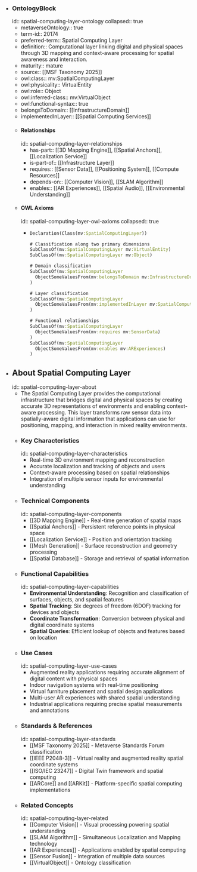 - ### OntologyBlock
  id:: spatial-computing-layer-ontology
  collapsed:: true
	- metaverseOntology:: true
	- term-id:: 20174
	- preferred-term:: Spatial Computing Layer
	- definition:: Computational layer linking digital and physical spaces through 3D mapping and context-aware processing for spatial awareness and interaction.
	- maturity:: mature
	- source:: [[MSF Taxonomy 2025]]
	- owl:class:: mv:SpatialComputingLayer
	- owl:physicality:: VirtualEntity
	- owl:role:: Object
	- owl:inferred-class:: mv:VirtualObject
	- owl:functional-syntax:: true
	- belongsToDomain:: [[InfrastructureDomain]]
	- implementedInLayer:: [[Spatial Computing Services]]
	- #### Relationships
	  id:: spatial-computing-layer-relationships
		- has-part:: [[3D Mapping Engine]], [[Spatial Anchors]], [[Localization Service]]
		- is-part-of:: [[Infrastructure Layer]]
		- requires:: [[Sensor Data]], [[Positioning System]], [[Compute Resources]]
		- depends-on:: [[Computer Vision]], [[SLAM Algorithm]]
		- enables:: [[AR Experiences]], [[Spatial Audio]], [[Environmental Understanding]]
	- #### OWL Axioms
	  id:: spatial-computing-layer-owl-axioms
	  collapsed:: true
		- ```clojure
		  Declaration(Class(mv:SpatialComputingLayer))

		  # Classification along two primary dimensions
		  SubClassOf(mv:SpatialComputingLayer mv:VirtualEntity)
		  SubClassOf(mv:SpatialComputingLayer mv:Object)

		  # Domain classification
		  SubClassOf(mv:SpatialComputingLayer
		    ObjectSomeValuesFrom(mv:belongsToDomain mv:InfrastructureDomain)
		  )

		  # Layer classification
		  SubClassOf(mv:SpatialComputingLayer
		    ObjectSomeValuesFrom(mv:implementedInLayer mv:SpatialComputingServices)
		  )

		  # Functional relationships
		  SubClassOf(mv:SpatialComputingLayer
		    ObjectSomeValuesFrom(mv:requires mv:SensorData)
		  )
		  SubClassOf(mv:SpatialComputingLayer
		    ObjectSomeValuesFrom(mv:enables mv:ARExperiences)
		  )
		  ```
- ## About Spatial Computing Layer
  id:: spatial-computing-layer-about
	- The Spatial Computing Layer provides the computational infrastructure that bridges digital and physical spaces by creating accurate 3D representations of environments and enabling context-aware processing. This layer transforms raw sensor data into spatially-aware digital information that applications can use for positioning, mapping, and interaction in mixed reality environments.
	- ### Key Characteristics
	  id:: spatial-computing-layer-characteristics
		- Real-time 3D environment mapping and reconstruction
		- Accurate localization and tracking of objects and users
		- Context-aware processing based on spatial relationships
		- Integration of multiple sensor inputs for environmental understanding
	- ### Technical Components
	  id:: spatial-computing-layer-components
		- [[3D Mapping Engine]] - Real-time generation of spatial maps
		- [[Spatial Anchors]] - Persistent reference points in physical space
		- [[Localization Service]] - Position and orientation tracking
		- [[Mesh Generation]] - Surface reconstruction and geometry processing
		- [[Spatial Database]] - Storage and retrieval of spatial information
	- ### Functional Capabilities
	  id:: spatial-computing-layer-capabilities
		- **Environmental Understanding**: Recognition and classification of surfaces, objects, and spatial features
		- **Spatial Tracking**: Six degrees of freedom (6DOF) tracking for devices and objects
		- **Coordinate Transformation**: Conversion between physical and digital coordinate systems
		- **Spatial Queries**: Efficient lookup of objects and features based on location
	- ### Use Cases
	  id:: spatial-computing-layer-use-cases
		- Augmented reality applications requiring accurate alignment of digital content with physical spaces
		- Indoor navigation systems with real-time positioning
		- Virtual furniture placement and spatial design applications
		- Multi-user AR experiences with shared spatial understanding
		- Industrial applications requiring precise spatial measurements and annotations
	- ### Standards & References
	  id:: spatial-computing-layer-standards
		- [[MSF Taxonomy 2025]] - Metaverse Standards Forum classification
		- [[IEEE P2048-3]] - Virtual reality and augmented reality spatial coordinate systems
		- [[ISO/IEC 23247]] - Digital Twin framework and spatial computing
		- [[ARCore]] and [[ARKit]] - Platform-specific spatial computing implementations
	- ### Related Concepts
	  id:: spatial-computing-layer-related
		- [[Computer Vision]] - Visual processing powering spatial understanding
		- [[SLAM Algorithm]] - Simultaneous Localization and Mapping technology
		- [[AR Experiences]] - Applications enabled by spatial computing
		- [[Sensor Fusion]] - Integration of multiple data sources
		- [[VirtualObject]] - Ontology classification
